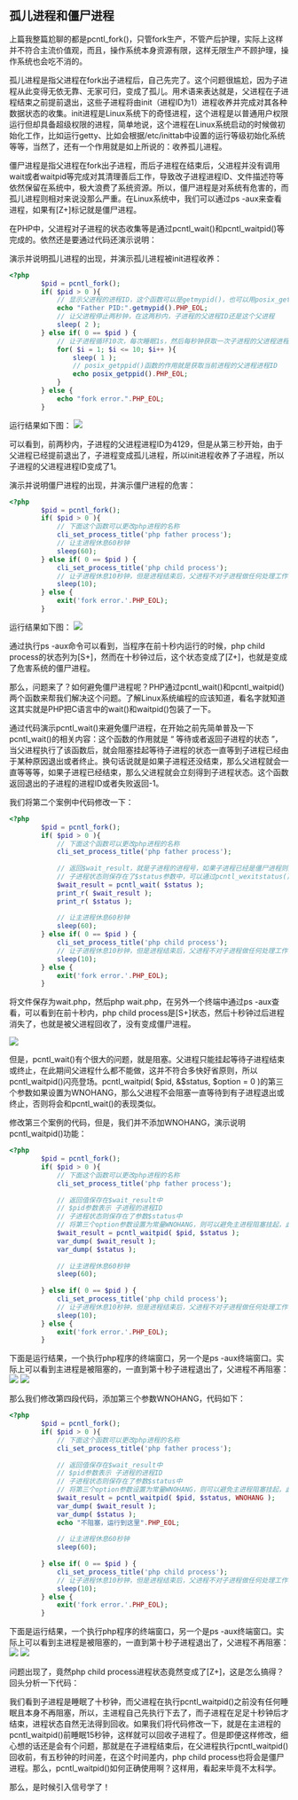 
## 孤儿进程和僵尸进程
上篇我整篇尬聊的都是pcntl_fork()，只管fork生产，不管产后护理，实际上这样并不符合主流价值观，而且，操作系统本身资源有限，这样无限生产不顾护理，操作系统也会吃不消的。

孤儿进程是指父进程在fork出子进程后，自己先完了。这个问题很尴尬，因为子进程从此变得无依无靠、无家可归，变成了孤儿。用术语来表达就是，父进程在子进程结束之前提前退出，这些子进程将由init（进程ID为1）进程收养并完成对其各种数据状态的收集。init进程是Linux系统下的奇怪进程，这个进程是以普通用户权限运行但却具备超级权限的进程，简单地说，这个进程在Linux系统启动的时候做初始化工作，比如运行getty、比如会根据/etc/inittab中设置的运行等级初始化系统等等，当然了，还有一个作用就是如上所说的：收养孤儿进程。

僵尸进程是指父进程在fork出子进程，而后子进程在结束后，父进程并没有调用wait或者waitpid等完成对其清理善后工作，导致改子进程进程ID、文件描述符等依然保留在系统中，极大浪费了系统资源。所以，僵尸进程是对系统有危害的，而孤儿进程则相对来说没那么严重。在Linux系统中，我们可以通过ps -aux来查看进程，如果有[Z+]标记就是僵尸进程。

在PHP中，父进程对子进程的状态收集等是通过pcntl_wait()和pcntl_waitpid()等完成的。依然还是要通过代码还演示说明：

演示并说明孤儿进程的出现，并演示孤儿进程被init进程收养：
```php
<?php
        $pid = pcntl_fork();
		if( $pid > 0 ){
		    // 显示父进程的进程ID，这个函数可以是getmypid()，也可以用posix_getpid()
			echo "Father PID:".getmypid().PHP_EOL;
		    // 让父进程停止两秒钟，在这两秒内，子进程的父进程ID还是这个父进程
		    sleep( 2 );
		} else if( 0 == $pid ) {
		    // 让子进程循环10次，每次睡眠1s，然后每秒钟获取一次子进程的父进程进程ID
		    for( $i = 1; $i <= 10; $i++ ){
			    sleep( 1 );
				// posix_getppid()函数的作用就是获取当前进程的父进程进程ID
				echo posix_getppid().PHP_EOL;
			}
		} else {
		    echo "fork error.".PHP_EOL;
		}
```
运行结果如下图：
![](https://static.ti-node.com/6375549819984805889)

可以看到，前两秒内，子进程的父进程进程ID为4129，但是从第三秒开始，由于父进程已经提前退出了，子进程变成孤儿进程，所以init进程收养了子进程，所以子进程的父进程进程ID变成了1。

演示并说明僵尸进程的出现，并演示僵尸进程的危害：
```php
<?php
        $pid = pcntl_fork();
		if( $pid > 0 ){
		    // 下面这个函数可以更改php进程的名称
			cli_set_process_title('php father process');
		    // 让主进程休息60秒钟
		    sleep(60);
		} else if( 0 == $pid ) {
		    cli_set_process_title('php child process');
			// 让子进程休息10秒钟，但是进程结束后，父进程不对子进程做任何处理工作，这样这个子进程就会变成僵尸进程
			sleep(10);
		} else {
		    exit('fork error.'.PHP_EOL);
		}
```

运行结果如下图：
![](https://static.ti-node.com/6375554233759956993)

通过执行ps -aux命令可以看到，当程序在前十秒内运行的时候，php child process的状态列为[S+]，然而在十秒钟过后，这个状态变成了[Z+]，也就是变成了危害系统的僵尸进程。

那么，问题来了？如何避免僵尸进程呢？PHP通过pcntl_wait()和pcntl_waitpid()两个函数来帮我们解决这个问题。了解Linux系统编程的应该知道，看名字就知道这其实就是PHP把C语言中的wait()和waitpid()包装了一下。

通过代码演示pcntl_wait()来避免僵尸进程，在开始之前先简单普及一下pcntl_wait()的相关内容：这个函数的作用就是 “ 等待或者返回子进程的状态 ”，当父进程执行了该函数后，就会阻塞挂起等待子进程的状态一直等到子进程已经由于某种原因退出或者终止。换句话说就是如果子进程还没结束，那么父进程就会一直等等等，如果子进程已经结束，那么父进程就会立刻得到子进程状态。这个函数返回退出的子进程的进程ID或者失败返回-1。

我们将第二个案例中代码修改一下：
```php
<?php
        $pid = pcntl_fork();
		if( $pid > 0 ){
		    // 下面这个函数可以更改php进程的名称
			cli_set_process_title('php father process');
			
			// 返回$wait_result，就是子进程的进程号，如果子进程已经是僵尸进程则为0
			// 子进程状态则保存在了$status参数中，可以通过pcntl_wexitstatus()等一系列函数来查看$status的状态信息是什么
			$wait_result = pcntl_wait( $status );
			print_r( $wait_result );
			print_r( $status );
			
		    // 让主进程休息60秒钟
		    sleep(60);
		} else if( 0 == $pid ) {
		    cli_set_process_title('php child process');
			// 让子进程休息10秒钟，但是进程结束后，父进程不对子进程做任何处理工作，这样这个子进程就会变成僵尸进程
			sleep(10);
		} else {
		    exit('fork error.'.PHP_EOL);
		}
```

将文件保存为wait.php，然后php wait.php，在另外一个终端中通过ps -aux查看，可以看到在前十秒内，php child process是[S+]状态，然后十秒钟过后进程消失了，也就是被父进程回收了，没有变成僵尸进程。

![](https://static.ti-node.com/6375564405479833601)

但是，pcntl_wait()有个很大的问题，就是阻塞。父进程只能挂起等待子进程结束或终止，在此期间父进程什么都不能做，这并不符合多快好省原则，所以pcntl_waitpid()闪亮登场。pcntl_waitpid( $pid, &$status, $option = 0 )的第三个参数如果设置为WNOHANG，那么父进程不会阻塞一直等待到有子进程退出或终止，否则将会和pcntl_wait()的表现类似。

修改第三个案例的代码，但是，我们并不添加WNOHANG，演示说明pcntl_waitpid()功能：
```php
<?php
        $pid = pcntl_fork();
		if( $pid > 0 ){
		    // 下面这个函数可以更改php进程的名称
			cli_set_process_title('php father process');
			
			// 返回值保存在$wait_result中
			// $pid参数表示 子进程的进程ID
			// 子进程状态则保存在了参数$status中
			// 将第三个option参数设置为常量WNOHANG，则可以避免主进程阻塞挂起，此处父进程将立即返回继续往下执行剩下的代码
			$wait_result = pcntl_waitpid( $pid, $status );
			var_dump( $wait_result );
			var_dump( $status );
			
		    // 让主进程休息60秒钟
		    sleep(60);
			
		} else if( 0 == $pid ) {
		    cli_set_process_title('php child process');
			// 让子进程休息10秒钟，但是进程结束后，父进程不对子进程做任何处理工作，这样这个子进程就会变成僵尸进程
			sleep(10);
		} else {
		    exit('fork error.'.PHP_EOL);
		}
```

下面是运行结果，一个执行php程序的终端窗口，另一个是ps -aux终端窗口。实际上可以看到主进程是被阻塞的，一直到第十秒子进程退出了，父进程不再阻塞：
![](https://static.ti-node.com/6375667961356615681)
![](https://static.ti-node.com/6375668057506840577)

那么我们修改第四段代码，添加第三个参数WNOHANG，代码如下：
```php
<?php
        $pid = pcntl_fork();
		if( $pid > 0 ){
		    // 下面这个函数可以更改php进程的名称
			cli_set_process_title('php father process');
			
			// 返回值保存在$wait_result中
			// $pid参数表示 子进程的进程ID
			// 子进程状态则保存在了参数$status中
			// 将第三个option参数设置为常量WNOHANG，则可以避免主进程阻塞挂起，此处父进程将立即返回继续往下执行剩下的代码
			$wait_result = pcntl_waitpid( $pid, $status, WNOHANG );
			var_dump( $wait_result );
			var_dump( $status );
			echo "不阻塞，运行到这里".PHP_EOL;
			
		    // 让主进程休息60秒钟
		    sleep(60);
			
		} else if( 0 == $pid ) {
		    cli_set_process_title('php child process');
			// 让子进程休息10秒钟，但是进程结束后，父进程不对子进程做任何处理工作，这样这个子进程就会变成僵尸进程
			sleep(10);
		} else {
		    exit('fork error.'.PHP_EOL);
		}
```

下面是运行结果，一个执行php程序的终端窗口，另一个是ps -aux终端窗口。实际上可以看到主进程是被阻塞的，一直到第十秒子进程退出了，父进程不再阻塞：
![](https://static.ti-node.com/6375670669899726848)
![](https://static.ti-node.com/6375670752070336513)

问题出现了，竟然php child process进程状态竟然变成了[Z+]，这是怎么搞得？回头分析一下代码：

我们看到子进程是睡眠了十秒钟，而父进程在执行pcntl_waitpid()之前没有任何睡眠且本身不再阻塞，所以，主进程自己先执行下去了，而子进程在足足十秒钟后才结束，进程状态自然无法得到回收。如果我们将代码修改一下，就是在主进程的pcntl_waitpid()前睡眠15秒钟，这样就可以回收子进程了。但是即便这样修改，细心想的话还是会有个问题，那就是在子进程结束后，在父进程执行pcntl_waitpid()回收前，有五秒钟的时间差，在这个时间差内，php child process也将会是僵尸进程。那么，pcntl_waitpid()如何正确使用啊？这样用，看起来毕竟不太科学。

那么，是时候引入信号学了！
